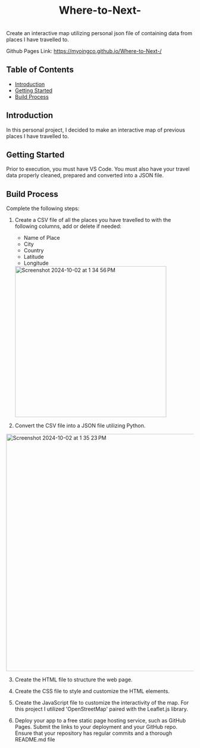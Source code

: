 <h1 align="center"> Where-to-Next- </h1> <br>
Create an interactive map utilizing personal json file of containing data from places I have travelled to.

Github Pages Link: https://myoingco.github.io/Where-to-Next-/

## Table of Contents

- [Introduction](#introduction)
- [Getting Started](#getting-started)
- [Build Process](#build-process)


## Introduction
In this personal project, I decided to make an interactive map of previous places I have travelled to. 


## Getting Started

Prior to execution, you must have VS Code. You must also have your travel data properly cleaned, prepared and converted into a JSON file.


## Build Process

Complete the following steps:

1) Create a CSV file of all the places you have travelled to with the following columns, add or delete if needed:
    - Name of Place
    - City 
    - Country
    - Latitude
    - Longitude
    
    <img width="406" alt="Screenshot 2024-10-02 at 1 34 56 PM" src="https://github.com/user-attachments/assets/53175843-1fb7-46ee-8d83-1eea791f6ad2">


2) Convert the CSV file into a JSON file utilizing Python.

 <img width="638" alt="Screenshot 2024-10-02 at 1 35 23 PM" src="https://github.com/user-attachments/assets/63d49800-14d3-4216-b659-7613e2a1654b">

    
3) Create the HTML file to structure the web page.
    
4) Create the CSS file to style and customize the HTML elements.

5) Create the JavaScript file to customize the interactivity of the map. For this project I utilized 'OpenStreetMap' paired with the Leaflet.js library.

6) Deploy your app to a free static page hosting service, such as GitHub Pages. Submit the links to your deployment and your GitHub repo. Ensure that your repository has regular commits and a thorough README.md file
